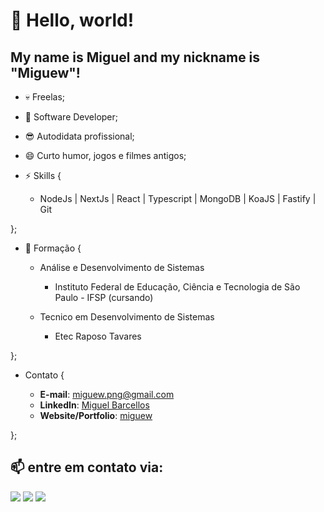 # 👋 Hello, world!
## My name is Miguel and my nickname is "Miguew"!

- 💀 Freelas;
- 🔭 Software Developer;
- 😎 Autodidata profissional;
- 😄 Curto humor, jogos e filmes antigos;


- ⚡ Skills {

  - NodeJs | NextJs | React | Typescript | MongoDB | KoaJS | Fastify | Git

};

- 🧐 Formação {

  - Análise e Desenvolvimento de Sistemas
    -  Instituto Federal de Educação, Ciência e Tecnologia de São Paulo - IFSP (cursando)

  - Tecnico em Desenvolvimento de Sistemas
    -  Etec Raposo Tavares
      
};

- Contato {

  - **E-mail**: miguew.png@gmail.com
  - **LinkedIn**: [Miguel Barcellos](https://www.linkedin.com/in/miguel-barcellos-103b39262/)
  - **Website/Portfolio**: [miguew](https://migueww.github.io/portfolio/)
  
};



## 📫 entre em contato via:


<div>
<a href="https://instagram.com/seu-usuário-instagram-aqui" target="_blank"><img loading="lazy" src="https://img.shields.io/badge/-Instagram-%23E4405F?style=for-the-badge&logo=instagram&logoColor=white" target="_blank"></a>
<a href = "mailto:contato@seu-usuário-aqui"><img loading="lazy" src="https://img.shields.io/badge/Gmail-D14836?style=for-the-badge&logo=gmail&logoColor=white" target="_blank"></a>
<a href="https://www.linkedin.com/in/seu-usuário-linkedln-aqui" target="_blank"><img loading="lazy" src="https://img.shields.io/badge/-LinkedIn-%230077B5?style=for-the-badge&logo=linkedin&logoColor=white" target="_blank"></a>   
</div>
